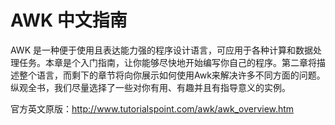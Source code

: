 # AWK 中文指南

AWK 是一种便于使用且表达能力强的程序设计语言，可应用于各种计算和数据处理任务。本章是个入门指南，让你能够尽快地开始编写你自己的程序。第二章将描述整个语言，而剩下的章节将向你展示如何使用Awk来解决许多不同方面的问题。纵观全书，我们尽量选择了一些对你有用、有趣并且有指导意义的实例。

官方英文原版：http://www.tutorialspoint.com/awk/awk_overview.htm
